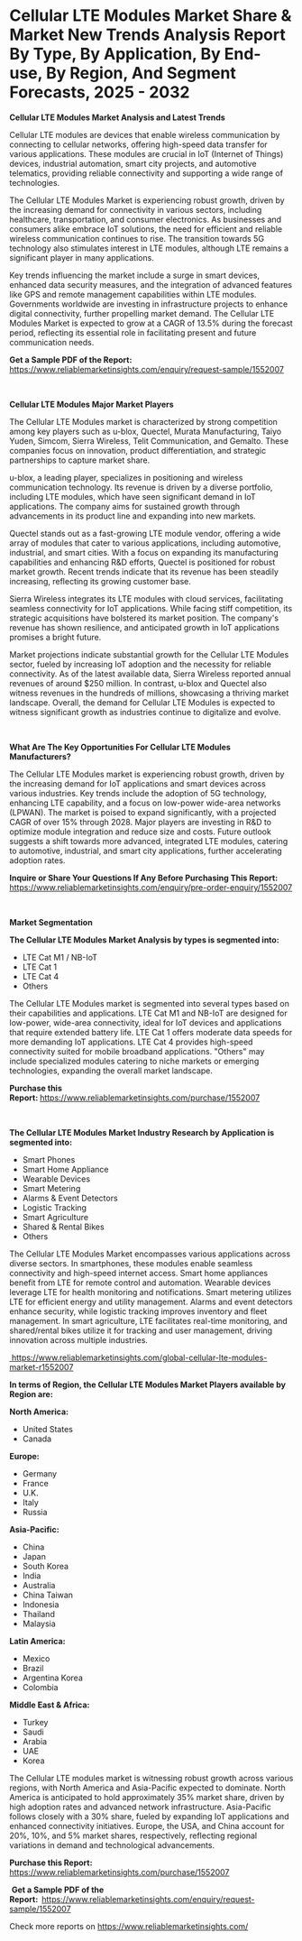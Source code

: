 <p><h1>Cellular LTE Modules Market Share & Market New Trends Analysis Report By Type, By Application, By End-use, By Region, And Segment Forecasts, 2025 - 2032</h1></p><p><strong>Cellular LTE Modules Market Analysis and Latest Trends</strong></p>
<p><p>Cellular LTE modules are devices that enable wireless communication by connecting to cellular networks, offering high-speed data transfer for various applications. These modules are crucial in IoT (Internet of Things) devices, industrial automation, smart city projects, and automotive telematics, providing reliable connectivity and supporting a wide range of technologies.</p><p>The Cellular LTE Modules Market is experiencing robust growth, driven by the increasing demand for connectivity in various sectors, including healthcare, transportation, and consumer electronics. As businesses and consumers alike embrace IoT solutions, the need for efficient and reliable wireless communication continues to rise. The transition towards 5G technology also stimulates interest in LTE modules, although LTE remains a significant player in many applications.</p><p>Key trends influencing the market include a surge in smart devices, enhanced data security measures, and the integration of advanced features like GPS and remote management capabilities within LTE modules. Governments worldwide are investing in infrastructure projects to enhance digital connectivity, further propelling market demand. The Cellular LTE Modules Market is expected to grow at a CAGR of 13.5% during the forecast period, reflecting its essential role in facilitating present and future communication needs.</p></p>
<p><strong>Get a Sample PDF of the Report:&nbsp;</strong> <a href="https://www.reliablemarketinsights.com/enquiry/request-sample/1552007?utm_campaign=3579&utm_medium=2&utm_source=Github&utm_content=ia&utm_term=06042025&utm_id=cellular-lte-modules">https://www.reliablemarketinsights.com/enquiry/request-sample/1552007</a></p>
<p>&nbsp;</p>
<p><strong>Cellular LTE Modules Major Market Players</strong></p>
<p><p>The Cellular LTE Modules market is characterized by strong competition among key players such as u-blox, Quectel, Murata Manufacturing, Taiyo Yuden, Simcom, Sierra Wireless, Telit Communication, and Gemalto. These companies focus on innovation, product differentiation, and strategic partnerships to capture market share.</p><p>u-blox, a leading player, specializes in positioning and wireless communication technology. Its revenue is driven by a diverse portfolio, including LTE modules, which have seen significant demand in IoT applications. The company aims for sustained growth through advancements in its product line and expanding into new markets.</p><p>Quectel stands out as a fast-growing LTE module vendor, offering a wide array of modules that cater to various applications, including automotive, industrial, and smart cities. With a focus on expanding its manufacturing capabilities and enhancing R&D efforts, Quectel is positioned for robust market growth. Recent trends indicate that its revenue has been steadily increasing, reflecting its growing customer base.</p><p>Sierra Wireless integrates its LTE modules with cloud services, facilitating seamless connectivity for IoT applications. While facing stiff competition, its strategic acquisitions have bolstered its market position. The company's revenue has shown resilience, and anticipated growth in IoT applications promises a bright future.</p><p>Market projections indicate substantial growth for the Cellular LTE Modules sector, fueled by increasing IoT adoption and the necessity for reliable connectivity. As of the latest available data, Sierra Wireless reported annual revenues of around $250 million. In contrast, u-blox and Quectel also witness revenues in the hundreds of millions, showcasing a thriving market landscape. Overall, the demand for Cellular LTE Modules is expected to witness significant growth as industries continue to digitalize and evolve.</p></p>
<p>&nbsp;</p>
<p><strong>What Are The Key Opportunities For Cellular LTE Modules Manufacturers?</strong></p>
<p><p>The Cellular LTE Modules market is experiencing robust growth, driven by the increasing demand for IoT applications and smart devices across various industries. Key trends include the adoption of 5G technology, enhancing LTE capability, and a focus on low-power wide-area networks (LPWAN). The market is poised to expand significantly, with a projected CAGR of over 15% through 2028. Major players are investing in R&D to optimize module integration and reduce size and costs. Future outlook suggests a shift towards more advanced, integrated LTE modules, catering to automotive, industrial, and smart city applications, further accelerating adoption rates.</p></p>
<p><strong>Inquire or Share Your Questions If Any Before Purchasing This Report:</strong> <a href="https://www.reliablemarketinsights.com/enquiry/pre-order-enquiry/1552007?utm_campaign=3579&utm_medium=2&utm_source=Github&utm_content=ia&utm_term=06042025&utm_id=cellular-lte-modules">https://www.reliablemarketinsights.com/enquiry/pre-order-enquiry/1552007</a></p>
<p>&nbsp;</p>
<p><strong>Market Segmentation</strong></p>
<p><strong>The Cellular LTE Modules Market Analysis by types is segmented into:</strong></p>
<p><ul><li>LTE Cat M1 / NB-IoT</li><li>LTE Cat 1</li><li>LTE Cat 4</li><li>Others</li></ul></p>
<p><p>The Cellular LTE Modules market is segmented into several types based on their capabilities and applications. LTE Cat M1 and NB-IoT are designed for low-power, wide-area connectivity, ideal for IoT devices and applications that require extended battery life. LTE Cat 1 offers moderate data speeds for more demanding IoT applications. LTE Cat 4 provides high-speed connectivity suited for mobile broadband applications. "Others" may include specialized modules catering to niche markets or emerging technologies, expanding the overall market landscape.</p></p>
<p><strong>Purchase this Report:&nbsp;</strong><a href="https://www.reliablemarketinsights.com/purchase/1552007?utm_campaign=3579&utm_medium=2&utm_source=Github&utm_content=ia&utm_term=06042025&utm_id=cellular-lte-modules">https://www.reliablemarketinsights.com/purchase/1552007</a></p>
<p>&nbsp;</p>
<p><strong>The Cellular LTE Modules Market Industry Research by Application is segmented into:</strong></p>
<p><ul><li>Smart Phones</li><li>Smart Home Appliance</li><li>Wearable Devices</li><li>Smart Metering</li><li>Alarms & Event Detectors</li><li>Logistic Tracking</li><li>Smart Agriculture</li><li>Shared & Rental Bikes</li><li>Others</li></ul></p>
<p><p>The Cellular LTE Modules Market encompasses various applications across diverse sectors. In smartphones, these modules enable seamless connectivity and high-speed internet access. Smart home appliances benefit from LTE for remote control and automation. Wearable devices leverage LTE for health monitoring and notifications. Smart metering utilizes LTE for efficient energy and utility management. Alarms and event detectors enhance security, while logistic tracking improves inventory and fleet management. In smart agriculture, LTE facilitates real-time monitoring, and shared/rental bikes utilize it for tracking and user management, driving innovation across multiple industries.</p></p>
<p><a href="https://www.reliablemarketinsights.com/global-cellular-lte-modules-market-r1552007?utm_campaign=3579&utm_medium=2&utm_source=Github&utm_content=ia&utm_term=06042025&utm_id=cellular-lte-modules">&nbsp;https://www.reliablemarketinsights.com/global-cellular-lte-modules-market-r1552007</a></p>
<p><strong>In terms of Region, the Cellular LTE Modules Market Players available by Region are:</strong></p>
<p>
    <p> <strong> North America: </strong>
        <ul>
            <li>United States</li>
            <li>Canada</li>
        </ul>
        </p> 
    <p> <strong> Europe: </strong>
        <ul>
            <li>Germany</li>
            <li>France</li>
            <li>U.K.</li>
            <li>Italy</li>
            <li>Russia</li>
        </ul>
        </p> 
    <p> <strong> Asia-Pacific: </strong>
        <ul>
            <li>China</li>
            <li>Japan</li>
            <li>South Korea</li>
            <li>India</li>
            <li>Australia</li>
            <li>China Taiwan</li>
            <li>Indonesia</li>
            <li>Thailand</li>
            <li>Malaysia</li>
        </ul>
        </p> 
    <p> <strong> Latin America: </strong>
        <ul>
            <li>Mexico</li>
            <li>Brazil</li>
            <li>Argentina Korea</li>
            <li>Colombia</li>
        </ul>
        </p> 
    <p> <strong> Middle East & Africa: </strong>
        <ul>
            <li>Turkey</li>
            <li>Saudi</li>
            <li>Arabia</li>
            <li>UAE</li>
            <li>Korea</li>
        </ul>
    </p>
    </p>
<p><p>The Cellular LTE modules market is witnessing robust growth across various regions, with North America and Asia-Pacific expected to dominate. North America is anticipated to hold approximately 35% market share, driven by high adoption rates and advanced network infrastructure. Asia-Pacific follows closely with a 30% share, fueled by expanding IoT applications and enhanced connectivity initiatives. Europe, the USA, and China account for 20%, 10%, and 5% market shares, respectively, reflecting regional variations in demand and technological advancements.</p></p>
<p><strong>Purchase this Report: </strong><a href="https://www.reliablemarketinsights.com/purchase/1552007?utm_campaign=3579&utm_medium=2&utm_source=Github&utm_content=ia&utm_term=06042025&utm_id=cellular-lte-modules">https://www.reliablemarketinsights.com/purchase/1552007</a></p>
<p>&nbsp;<strong>Get a Sample PDF of the Report:&nbsp;&nbsp;</strong><a href="https://www.reliablemarketinsights.com/enquiry/request-sample/1552007?utm_campaign=3579&utm_medium=2&utm_source=Github&utm_content=ia&utm_term=06042025&utm_id=cellular-lte-modules">https://www.reliablemarketinsights.com/enquiry/request-sample/1552007</a></p>
<p><strong></strong></p>
<p>Check more reports on <a href="https://www.reliablemarketinsights.com/?utm_campaign=3579&utm_medium=2&utm_source=Github&utm_content=ia&utm_term=06042025&utm_id=cellular-lte-modules">https://www.reliablemarketinsights.com/</a></p>